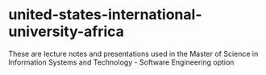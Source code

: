 # united-states-international-university-africa
These are lecture notes and presentations used in the Master of Science in Information Systems and Technology - Software Engineering option
